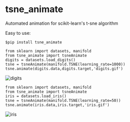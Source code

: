 # tsne_animate
Automated animation for scikit-learn's t-sne algorithm

Easy to use:  
```
$pip install tsne_animate
```

```
from sklearn import datasets, manifold
from tsne_animate import tsneAnimate
digits = datasets.load_digits()
tsne = tsneAnimate(manifold.TSNE(learning_rate=1000))
tsne.animate(digits.data,digits.target,'digits.gif')
```

![digits](https://github.com/hardkun/tsne_animate/blob/master/examples/digits.gif)

```
from sklearn import datasets, manifold
from tsne_animate import tsneAnimate
iris = datasets.load_iris()
tsne = tsneAnimate(manifold.TSNE(learning_rate=50))
tsne.animate(iris.data,iris.target,'iris.gif')
```

![iris](https://github.com/hardkun/tsne_animate/blob/master/examples/iris.gif)
